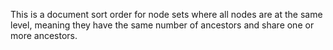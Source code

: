 
This is a document sort order for node sets where all nodes are at the same level, meaning they have the same number of ancestors and share one or more ancestors.
